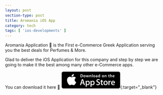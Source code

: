 ```yaml
---
layout: post
section-type: post
title: Aromania iOS App
category: tech
tags: [ 'ios-developments' ]
---
```


Aromania Application :iphone: is the First e-Commerce Greek Application serving you the best deals for Perfumes & More.

Glad to deliver the iOS Application for this company and step by step we are going to make it the best among many
other e-Commerce apps.

You can download it here :tada:
[![alt text][2]][1]{:target="_blank"}

[1]: https://itunes.apple.com/us/app/aromania/id1243036348
[2]: /img/iosdownload.png
